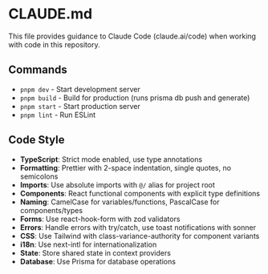 # CLAUDE.md

This file provides guidance to Claude Code (claude.ai/code) when working with code in this repository.

## Commands
- `pnpm dev` - Start development server
- `pnpm build` - Build for production (runs prisma db push and generate)
- `pnpm start` - Start production server
- `pnpm lint` - Run ESLint

## Code Style
- **TypeScript**: Strict mode enabled, use type annotations
- **Formatting**: Prettier with 2-space indentation, single quotes, no semicolons
- **Imports**: Use absolute imports with `@/` alias for project root
- **Components**: React functional components with explicit type definitions
- **Naming**: CamelCase for variables/functions, PascalCase for components/types
- **Forms**: Use react-hook-form with zod validators
- **Errors**: Handle errors with try/catch, use toast notifications with sonner
- **CSS**: Use Tailwind with class-variance-authority for component variants
- **i18n**: Use next-intl for internationalization
- **State**: Store shared state in context providers
- **Database**: Use Prisma for database operations